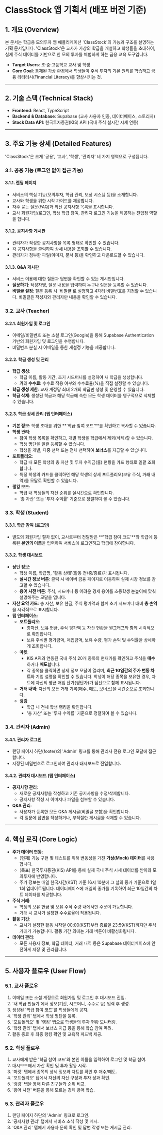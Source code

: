 # ClassStock 앱 기획서 (배포 버전 기준)

## 1. 개요 (Overview)

본 문서는 학급용 모의투자 웹 애플리케이션 'ClassStock'의 기능과 구조를 설명하는 기획 문서입니다. 'ClassStock'은 교사가 가상의 학급을 개설하고 학생들을 초대하여, 실제 주식 데이터를 기반으로 한 모의 투자를 체험하게 하는 금융 교육 도구입니다.

- **Target Users**: 초·중·고등학교 교사 및 학생
- **Core Goal**: 통제된 가상 환경에서 학생들이 주식 투자의 기본 원리를 학습하고 금융 리터러시(Financial Literacy)를 향상시키는 것.

---

## 2. 기술 스택 (Technical Stack)

- **Frontend**: React, TypeScript
- **Backend & Database**: Supabase (교사 사용자 인증, 데이터베이스, 스토리지)
- **Stock Data API**: 한국투자증권(KIS) API (국내 주식 실시간 시세 연동)

---

## 3. 주요 기능 상세 (Detailed Features)

'ClassStock'은 크게 '공용', '교사', '학생', '관리자' 네 가지 영역으로 구성됩니다.

### 3.1. 공용 기능 (로그인 없이 접근 가능)

#### 3.1.1. 랜딩 페이지
- 서비스의 핵심 기능(모의투자, 학급 관리, 보상 시스템 등)을 소개합니다.
- 교사와 학생을 위한 시작 가이드를 제공합니다.
- 자주 묻는 질문(FAQ)과 최신 공지사항 목록을 표시합니다.
- 교사 회원가입/로그인, 학생 학급 참여, 관리자 로그인 기능을 제공하는 진입점 역할을 합니다.

#### 3.1.2. 공지사항 게시판
- 관리자가 작성한 공지사항을 목록 형태로 확인할 수 있습니다.
- 각 공지사항을 클릭하여 상세 내용을 조회할 수 있습니다.
- 관리자가 첨부한 파일(이미지, 문서 등)을 확인하고 다운로드할 수 있습니다.

#### 3.1.3. Q&A 게시판
- 서비스 이용에 대한 질문과 답변을 확인할 수 있는 게시판입니다.
- **질문하기**: 작성자명, 질문 내용을 입력하여 누구나 질문을 등록할 수 있습니다.
- **비밀글 설정**: 질문 등록 시 '비밀글'로 설정하고 4자리 비밀번호를 지정할 수 있습니다. 비밀글은 작성자와 관리자만 내용을 확인할 수 있습니다.

### 3.2. 교사 (Teacher)

#### 3.2.1. 회원가입 및 로그인
- 이메일/비밀번호 또는 소셜 로그인(Google)을 통해 Supabase Authentication 기반의 회원가입 및 로그인을 수행합니다.
- 비밀번호 분실 시 이메일을 통한 재설정 기능을 제공합니다.

#### 3.2.2. 학급 생성 및 관리
- **학급 생성**:
  - 학급 이름, 활동 기간, 초기 시드머니를 설정하여 새 학급을 생성합니다.
  - **거래 수수료**: 수수료 적용 여부와 수수료율(%)을 직접 설정할 수 있습니다.
- **학급 생성 제한**: 교사 계정당 최대 2개의 학급만 생성 및 운영할 수 있습니다.
- **학급 삭제**: 생성된 학급과 해당 학급에 속한 모든 학생 데이터를 영구적으로 삭제할 수 있습니다.

#### 3.2.3. 학급 상세 관리 (탭 인터페이스)
- **기본 정보**: 학생 초대를 위한 **'학급 참여 코드'**를 확인하고 복사할 수 있습니다.
- **학생 관리**:
  - 참여 학생 목록을 확인하고, 개별 학생을 학급에서 제외(삭제)할 수 있습니다.
  - 학생 명단을 일괄 등록할 수 있습니다.
  - 학생을 개별, 다중 선택 또는 전체 선택하여 **보너스**를 지급할 수 있습니다.
- **포트폴리오**:
  - 학급 내 모든 학생의 총 자산 및 투자 수익금(률) 현황을 카드 형태로 일괄 조회합니다.
  - 특정 학생의 카드를 클릭하면 해당 학생의 상세 포트폴리오(보유 주식, 거래 내역)를 모달로 확인할 수 있습니다.
- **랭킹 보드**:
  - 학급 내 학생들의 자산 순위를 실시간으로 확인합니다.
  - '총 자산' 또는 '투자 수익률' 기준으로 정렬하여 볼 수 있습니다.

### 3.3. 학생 (Student)

#### 3.3.1. 학급 참여 (로그인)
- 별도의 회원가입 절차 없이, 교사로부터 전달받은 **'학급 참여 코드'**와 학급에 등록된 **본인의 이름**을 입력하여 서비스에 로그인하고 학급에 참여합니다.

#### 3.3.2. 학생 대시보드
- **상단 정보**:
  - 학생 이름, 학급명, '활동 상태'(활동 전/중/종료)가 표시됩니다.
  - **실시간 정보 버튼**: 클릭 시 네이버 금융 페이지로 이동하여 실제 시장 정보를 참고할 수 있습니다.
  - **용어 사전 버튼**: 주식, 시드머니 등 어려운 경제 용어를 초등학생 눈높이에 맞춰 설명해주는 모달을 엽니다.
- **자산 요약 카드**: 총 자산, 보유 현금, 주식 평가액과 함께 초기 시드머니 대비 **총 손익**을 시각적으로 표시합니다.
- **탭 인터페이스**:
  - **포트폴리오**:
    - 총자산, 보유 현금, 주식 평가액 등 자산 현황을 원그래프와 함께 시각적으로 확인합니다.
    - 보유 주식별 평가금액, 매입금액, 보유 수량, 평가 손익 및 수익률을 상세하게 조회합니다.
  - **마켓**:
    - KIS API와 연동된 국내 주식 20개 종목의 현재가를 확인하고 주식을 **매수**하거나 **매도**합니다.
    - 각 종목을 클릭하면 상세 정보 모달이 열리며, **최근 10일간의 주가 변동 차트**와 기업 설명을 확인할 수 있습니다. 학생이 해당 종목을 보유한 경우, 차트에 자신의 평균 매입 단가(평단가)가 점선으로 함께 표시됩니다.
  - **거래 내역**: 자신의 모든 거래 기록(매수, 매도, 보너스)을 시간순으로 조회합니다.
  - **랭킹**:
    - 학급 내 전체 학생 랭킹을 확인합니다.
    - '총 자산' 또는 '투자 수익률' 기준으로 정렬하여 볼 수 있습니다.

### 3.4. 관리자 (Admin)

#### 3.4.1. 관리자 로그인
- 랜딩 페이지 하단(footer)의 'Admin' 링크를 통해 관리자 전용 로그인 모달에 접근합니다.
- 지정된 비밀번호로 로그인하여 관리자 대시보드로 진입합니다.

#### 3.4.2. 관리자 대시보드 (탭 인터페이스)
- **공지사항 관리**:
  - 새로운 공지사항을 작성하고 기존 공지사항을 수정/삭제합니다.
  - 공지사항 작성 시 이미지나 파일을 첨부할 수 있습니다.
- **Q&A 관리**:
  - 사용자가 등록한 모든 Q&A 게시글(비밀글 포함)을 확인합니다.
  - 각 질문에 답변을 작성하거나, 부적절한 게시글을 삭제할 수 있습니다.

---

## 4. 핵심 로직 (Core Logic)

- **주가 데이터 연동**:
  - (현재) 기능 구현 및 테스트를 위해 변동성을 가진 **가상(Mock) 데이터**를 사용합니다.
  - (목표) 한국투자증권(KIS) API를 통해 실제 국내 주식 시세 데이터를 받아와 모의투자에 반영합니다.
  - 주가 정보는 매일 한국시간(KST) 기준 16시 10분에 그 날의 종가 기준으로 1일 1회 업데이트됩니다. 데이터베이스에 매일의 종가를 기록하여 최근 10일간의 차트 데이터를 제공합니다.
- **주식 거래**:
  - 학생의 보유 현금 및 보유 주식 수량 내에서만 주문이 가능합니다.
  - 거래 시 교사가 설정한 수수료율이 적용됩니다.
- **활동 기간**:
  - 교사가 설정한 활동 시작일 00:00(KST)부터 종료일 23:59(KST)까지만 주식 거래가 가능합니다. 활동 기간 외에는 거래 버튼이 비활성화됩니다.
- **데이터 관리**:
  - 모든 사용자 정보, 학급 데이터, 거래 내역 등은 Supabase 데이터베이스에 안전하게 저장 및 관리됩니다.

---

## 5. 사용자 플로우 (User Flow)

### 5.1. 교사 플로우
1. 이메일 또는 소셜 계정으로 회원가입 및 로그인 후 대시보드 진입.
2. '새 학급 만들기'에서 정보(기간, 시드머니, 수수료 등) 입력 후 생성.
3. 생성된 '학급 참여 코드'를 학생들에게 공지.
4. '학생 관리' 탭에서 학생 명단을 등록.
5. '포트폴리오' 및 '랭킹' 탭으로 학생들의 투자 현황 모니터링.
6. '학생 관리' 탭에서 보너스 지급 등을 통해 학습 참여 독려.
7. 활동 종료 후 최종 랭킹 확인 및 교육적 피드백 제공.

### 5.2. 학생 플로우
1. 교사에게 받은 '학급 참여 코드'와 본인 이름을 입력하여 로그인 및 학급 참여.
2. 대시보드에서 자산 확인 및 투자 활동 시작.
3. '마켓' 탭에서 종목의 상세 정보와 차트를 확인 후 매수/매도.
4. '포트폴리오' 탭에서 자신의 자산 구성과 투자 성과 확인.
5. '랭킹' 탭을 통해 다른 친구들과 순위 비교.
6. '용어 사전' 버튼을 통해 모르는 경제 용어 학습.

### 5.3. 관리자 플로우
1. 랜딩 페이지 하단의 'Admin' 링크로 로그인.
2. '공지사항 관리' 탭에서 서비스 소식 작성 및 게시.
3. 'Q&A 관리' 탭에서 사용자 문의 확인 및 답변 작성 또는 게시글 관리.
